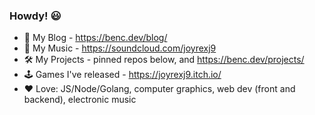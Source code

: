 ### Howdy! 😃

- 💬 My Blog - https://benc.dev/blog/  
- 🎹 My Music - https://soundcloud.com/joyrexj9  
- 🛠 My Projects - pinned repos below, and https://benc.dev/projects/
- 🕹 Games I've released - https://joyrexj9.itch.io/
- ❤ Love: JS/Node/Golang, computer graphics, web dev (front and backend), electronic music

